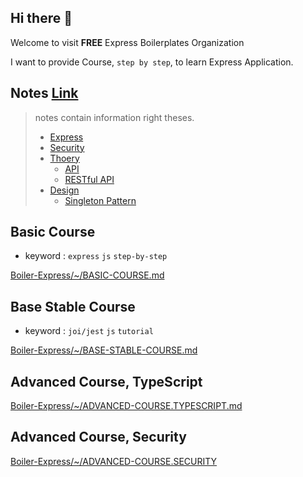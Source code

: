## Hi there 👋

Welcome to visit **FREE** Express Boilerplates Organization

I want to provide Course, `step by step`, to learn Express Application.

## Notes [Link](https://github.com/Boiler-Express/.github/tree/main/notes)

> notes contain information right theses.
> 
> - [Express](https://github.com/Boiler-Express/.github/tree/main/notes/express)
> - [Security](https://github.com/Boiler-Express/.github/tree/main/notes/security)
> - [Thoery](https://github.com/Boiler-Express/.github/tree/main/notes/theory)
>   - [API](https://github.com/Boiler-Express/.github/blob/main/notes/theory/API.md)
>   - [RESTful API](https://github.com/Boiler-Express/.github/blob/main/notes/theory/RESTFUL-API.md)
> - [Design](https://github.com/Boiler-Express/.github/tree/main/notes/design)
>   - [Singleton Pattern](https://github.com/Boiler-Express/.github/tree/main/notes/design/SINGLETON.md)



## Basic Course

- keyword :  `express` `js` `step-by-step`

[Boiler-Express/~/BASIC-COURSE.md](https://github.com/Boiler-Express/.github/blob/main/profile/BASIC-COURSE.md)

## Base Stable Course 

- keyword : `joi/jest` `js` `tutorial`

[Boiler-Express/~/BASE-STABLE-COURSE.md](https://github.com/Boiler-Express/.github/blob/main/profile/BASE-STABLE-COURSE.md)

## Advanced Course, TypeScript

[Boiler-Express/~/ADVANCED-COURSE.TYPESCRIPT.md](https://github.com/Boiler-Express/.github/blob/main/profile/ADVANCED-COURSE.TYPESCRIPT.md)

## Advanced Course, Security

[Boiler-Express/~/ADVANCED-COURSE.SECURITY](https://github.com/Boiler-Express/.github/blob/main/profile/ADVANCED-COURSE.SECURITY.md)
